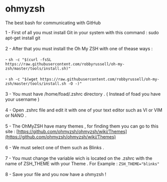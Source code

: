 # ohmyzsh
The best bash for communicating with GitHub

1 - First of all you must install Git in your system with this command : sudo apt-get install git<br /><br />
2 - After that you must install the Oh My ZSH with one of thease ways :<br /><br />
      - `sh -c "$(curl -fsSL https://raw.githubusercontent.com/robbyrussell/oh-my-zsh/master/tools/install.sh)"`<br /><br />
      - `sh -c "$(wget https://raw.githubusercontent.com/robbyrussell/oh-my-zsh/master/tools/install.sh -O -)"`<br /><br />
3 - You must have /home/foad/.zshrc directory . ( Instead of foad you have your username )<br /><br />
4 - Open .zshrc file and edit it with one of your text editor such as VI or VIM or NANO .<br /><br />
5 - The OhMyZSH have many themes , for finding them you can go to this site : [https://github.com/ohmyzsh/ohmyzsh/wiki/Themes](https://github.com/ohmyzsh/ohmyzsh/wiki/Themes)<br /><br />
6 - We must select one of them such as Blinks .<br /><br />
7 - You must change the variable wich is located on the .zshrc with the name of ZSH_THEME with your Theme . For Example : `ZSH_THEME="blinks"`<br /><br />
8 - Save your file and you now have a ohmyzsh ! <br />
